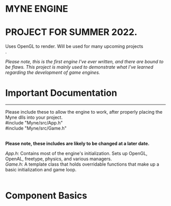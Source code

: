 # MYNE ENGINE<br>
# PROJECT FOR SUMMER 2022.<br>
Uses OpenGL to render. Will be used for many upcoming projects<br>.

<em>Please note, this is the first engine I've ever written, and there are bound to be flaws. This project is mainly used to demonstrate what I've learned regarding the development of game engines.</em><br>


# Important Documentation <br>
<hr>
Please include these to allow the engine to work, after properly placing the Myne dlls into your project.<br>
#include "Myne/src/App.h"<br>
#include "Myne/src/Game.h"<br><br>

<b>Please note, these includes are likely to be changed at a later date.</b><br>

<em>App.h</em>: Contains most of the engine's initialization. Sets up OpenGL, OpenAL, freetype, physics, and various managers.<br>
<em>Game.h</em>: A template class that holds overridable functions that make up a basic initialization and game loop.<br><br>

# Component Basics <br>




